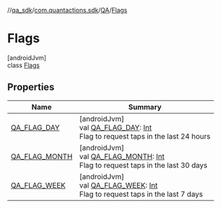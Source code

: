 //[qa_sdk](../../../../index.md)/[com.quantactions.sdk](../../index.md)/[QA](../index.md)/[Flags](index.md)

# Flags

[androidJvm]\
class [Flags](index.md)

## Properties

| Name | Summary |
|---|---|
| [QA_FLAG_DAY](-q-a_-f-l-a-g_-d-a-y.md) | [androidJvm]<br>val [QA_FLAG_DAY](-q-a_-f-l-a-g_-d-a-y.md): [Int](https://kotlinlang.org/api/latest/jvm/stdlib/kotlin/-int/index.html)<br>Flag to request taps in the last 24 hours |
| [QA_FLAG_MONTH](-q-a_-f-l-a-g_-m-o-n-t-h.md) | [androidJvm]<br>val [QA_FLAG_MONTH](-q-a_-f-l-a-g_-m-o-n-t-h.md): [Int](https://kotlinlang.org/api/latest/jvm/stdlib/kotlin/-int/index.html)<br>Flag to request taps in the last 30 days |
| [QA_FLAG_WEEK](-q-a_-f-l-a-g_-w-e-e-k.md) | [androidJvm]<br>val [QA_FLAG_WEEK](-q-a_-f-l-a-g_-w-e-e-k.md): [Int](https://kotlinlang.org/api/latest/jvm/stdlib/kotlin/-int/index.html)<br>Flag to request taps in the last 7 days |
